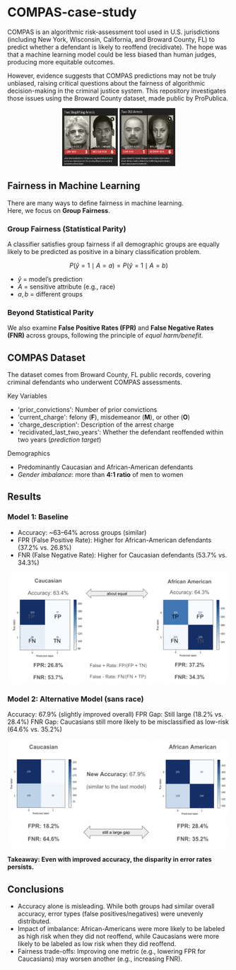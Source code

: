 # COMPAS-case-study
COMPAS is an algorithmic risk-assessment tool used in U.S. jurisdictions (including New York, Wisconsin, California, and Broward County, FL) to predict whether a defendant is likely to reoffend (recidivate). The hope was that a machine learning model could be less biased than human judges, producing more equitable outcomes.

However, evidence suggests that COMPAS predictions may not be truly unbiased, raising critical questions about the fairness of algorithmic decision-making in the criminal justice system. This repository investigates those issues using the Broward County dataset, made public by ProPublica.

<p align="center">
  <img src="images/compas1.png" alt="Image 1" width="25%">
  <img src="images/compas2.png" alt="Image 2" width="25%">
</p>

## Fairness in Machine Learning

There are many ways to define fairness in machine learning.  
Here, we focus on **Group Fairness**.

### Group Fairness (Statistical Parity)

A classifier satisfies group fairness if all demographic groups are equally likely to be predicted as positive in a binary classification problem.

$$
P(\hat{y} = 1 \mid A = a) = P(\hat{y} = 1 \mid A = b)
$$
- $\hat{y}$ = model’s prediction  
- $A$ = sensitive attribute (e.g., race)  
- $a, b$ = different groups  

### Beyond Statistical Parity
We also examine **False Positive Rates (FPR)** and **False Negative Rates (FNR)** across groups, following the principle of *equal harm/benefit*.

## COMPAS Dataset
The dataset comes from Broward County, FL public records, covering criminal defendants who underwent COMPAS assessments.

Key Variables
- 'prior_convictions': Number of prior convictions  
- 'current_charge': felony (**F**), misdemeanor (**M**), or other (**O**)
- 'charge_description': Description of the arrest charge  
- 'recidivated_last_two_years': Whether the defendant reoffended within two years (*prediction target*)  

Demographics
- Predominantly Caucasian and African-American defendants  
- *Gender imbalance*: more than **4:1 ratio** of men to women

## Results
### Model 1: Baseline
- Accuracy: ~63–64% across groups (similar)
- FPR (False Positive Rate): Higher for African-American defendants (37.2% vs. 26.8%)
- FNR (False Negative Rate): Higher for Caucasian defendants (53.7% vs. 34.3%)

<p align="center">
  <img src="images/InitialAnalysis.png" width="500px" />
</p>

### Model 2: Alternative Model (sans race)

Accuracy: 67.9% (slightly improved overall)
FPR Gap: Still large (18.2% vs. 28.4%)
FNR Gap: Caucasians still more likely to be misclassified as low-risk (64.6% vs. 35.2%)

<p align="center">
  <img src="images/RemovingRace.png" width="500px" />
</p>

**Takeaway: Even with improved accuracy, the disparity in error rates persists.**

## Conclusions
* Accuracy alone is misleading. While both groups had similar overall accuracy, error types (false positives/negatives) were unevenly distributed.
* Impact of imbalance: African-Americans were more likely to be labeled as high risk when they did not reoffend, while Caucasians were more likely to be labeled as low risk when they did reoffend.
* Fairness trade-offs: Improving one metric (e.g., lowering FPR for Caucasians) may worsen another (e.g., increasing FNR).
